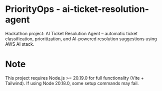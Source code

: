 # PriorityOps - ai-ticket-resolution-agent
Hackathon project: AI Ticket Resolution Agent – automatic ticket classification, prioritization, and AI-powered resolution suggestions using AWS AI stack.
# Note
This project requires Node.js >= 20.19.0 for full functionality (Vite + Tailwind). 
If using Node 20.18.0, some setup commands may fail.
